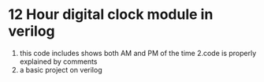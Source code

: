 # 12 Hour digital clock module in verilog
1. this code includes shows both AM and PM of the time 
2.code is properly explained by comments
3. a basic project on verilog

